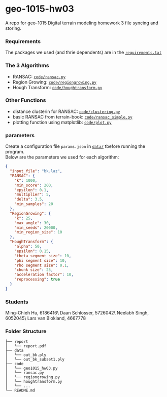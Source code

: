 # geo-1015-hw03
A repo for geo-1015 Digital terrain modeling homework 3 file syncing and storing.

### Requirements
The packages we used (and thrie dependents) are in the [`requirements.txt`](requirements.txt)  

### The 3 Algorithms
- RANSAC: [`code/ransac.py`](code/ransac.py)  
- Region Growing: [`code/regiongrowing.py`](code/regiongrowing.py)  
- Hough Transform: [`code/houghtransform.py`](code/houghtransform.py)  

### Other Functions
- distance clusterin for RANSAC: [`code/clustering.py`](code/clustering.py)  
- basic RANSAC from terrain-book: [`code/ransac_simple.py`](code/ransac_simple.py)  
- plotting function using matplotlib: [`code/plot.py`](code/plot.py)  

### parameters
Create a configuration file `params.json` in [`data/`](data/) tbefore running the program.   
Below are the parameters we used for each algorithm:
```json
{
  "input_file": "bk.laz",
  "RANSAC": {
    "k": 1000,
    "min_score": 200,
    "epsilon": 0.1,
    "multiplier": 5,
    "delta": 3.5,
    "min_samples": 20
  },
  "RegionGrowing": {
    "k": 25,
    "max_angle": 30,
    "min_seeds": 20000,
    "min_region_size": 10
  },
  "HoughTransform": {
    "alpha": 50,
    "epsilon": 0.15,
    "theta segment size": 10,
    "phi segment size": 10,
    "rho segment size": 0.1,
    "chunk size": 25,
    "acceleration factor": 10,
    "reprocessing": true
  }
}
```

### Students
Ming-Chieh Hu, 6186416\ 
Daan Schlosser, 5726042\ 
Neelabh Singh, 6052045\ 
Lars van Blokland, 4667778

### Folder Structure
```
├── report
│   └── report.pdf
├── data
│   └── out_bk.ply 
│   └── out_bk_subset1.ply 
├── code
│   └── geo1015_hw03.py
│   └── ransac.py
│   └── regiongrowing.py
│   └── houghtransform.py
│   └── ...
└── README.md
```

